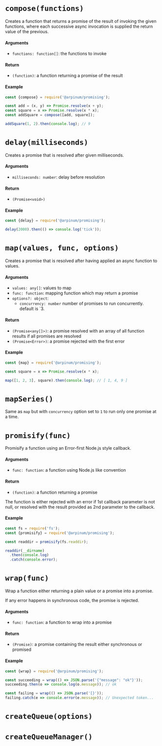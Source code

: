 # `compose(functions)`

Creates a function that returns a promise of the result of invoking the given functions, where each successive async invocation is supplied the return value of the previous.

#### Arguments

* `functions: function[]`: the functions to invoke

#### Return

* `(function)`:  a function returning a promise of the result

#### Example

```javascript
const {compose} = require('@arpinum/promising');

const add = (x, y) => Promise.resolve(x + y);
const square = x => Promise.resolve(x * x);
const addSquare = compose([add, square]);

addSquare(1, 2).then(console.log); // 9
```

# `delay(milliseconds)`

Creates a promise that is resolved after given milliseconds.

#### Arguments

* `milliseconds: number`: delay before resolution

#### Return

* `(Promise<void>)`

#### Example

```javascript
const {delay} = require('@arpinum/promising');

delay(2000).then(() => console.log('tick'));
```

# `map(values, func, options)`

Creates a promise that is resolved after having applied an async function to values.

#### Arguments

* `values: any[]`: values to map
* `func: function`: mapping function which may return a promise
* `options?: object`:
  * `concurrency: number` number of promises to run concurrently. default is `3.

#### Return

* `(Promise<any[]>)`: a promise resolved with an array of all function results if all promises are resolved
* `(Promise<Error>)`: a promise rejected with the first error

#### Example

```javascript
const {map} = require('@arpinum/promising');

const square = x => Promise.resolve(x * x);

map([1, 2, 3], square).then(console.log); // [ 1, 4, 9 ]
```

# `mapSeries()`

Same as `map` but with `concurrency` option set to `1` to run only one promise at a time.

# `promisify(func)`

Promisify a function using an Error-first Node.js style callback.

#### Arguments

* `func: function`: a function using Node.js like convention

#### Return

* `(function)`: a function returning a promise

The function is either rejected with an error if 1st callback parameter is not null, or resolved with the result provided as 2nd parameter to the callback.  

#### Example

```javascript
const fs = require('fs');
const {promisify} = require('@arpinum/promising');

const readdir = promisify(fs.readdir);

readdir(__dirname)
  .then(console.log)
  .catch(console.error);
```

# `wrap(func)`

Wrap a function either returning a plain value or a promise into a promise.

If any error happens in synchronous code, the promise is rejected.

#### Arguments

* `func: function`: a function to wrap into a promise

#### Return

* `(Promise)`: a promise containing the result either synchronous or promised

#### Example

```javascript
const {wrap} = require('@arpinum/promising');

const succeeding = wrap(() => JSON.parse('{"message": "ok"}'));
succeeding.then(o => console.log(o.message)); // ok

const failing = wrap(() => JSON.parse('[}'));
failing.catch(e => console.error(e.message)); // Unexpected token...
```

# `createQueue(options)`

#  `createQueueManager()`


